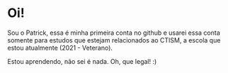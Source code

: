 # Oi!

Sou o Patrick, essa é minha primeira conta no github e usarei essa conta somente para estudos que estejam relacionados ao CTISM, a escola que estou atualmente (2021 - Veterano).

Estou aprendendo, não sei é nada. Oh, que legal! :)
